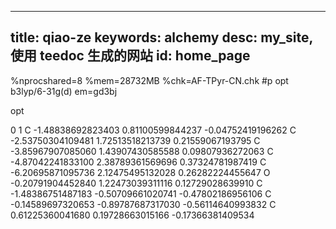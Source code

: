 
---
title: qiao-ze
keywords: alchemy
desc: my_site, 使用 teedoc 生成的网站
id: home_page
---

%nprocshared=8
%mem=28732MB
%chk=AF-TPyr-CN.chk
\#p opt b3lyp/6-31g(d) em=gd3bj

opt

0 1
C           -1.48838692823403        0.81100599844237       -0.04752419196262
C           -2.53750304109481        1.72513518213739        0.21559067193795
C           -3.85967907085060        1.43907430585588        0.09807936272063
C           -4.87042241833100        2.38789361569696        0.37324781987419
C           -6.20695871095736        2.12475495132028        0.26282224455647
O           -0.20791904452840        1.22473039311116        0.12729028639910
C           -1.48386751487183       -0.50709661020741       -0.47802186956106
C           -0.14589697320653       -0.89787687317030       -0.56114640993832
C            0.61225360041680        0.19728663015166       -0.17366381409534





